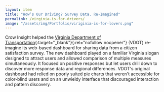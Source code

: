 ```yaml
---
layout: item
title: "How’s Our Driving? Survey Data, Re-Imagined"
permalink: /virginia-is-for-drivers/
image: "/assets/img/Portfolio/viriginia-is-for-lovers.png"
---
```

Crow Insight helped the [Virginia Department of Transportation](https://www.virginiadot.org/){:target="_blank"}{:rel="nofollow noopener"} (VDOT) re-imagine its web-based dashboard for sharing data from a citizen satisfaction survey. The new dashboard played on a familiar Virginia slogan designed to attract users and allowed comparison of multiple measures simultaneously. It focused on positive responses but let users drill down to discover more response data and regional differences. VDOT's original dashboard had relied on poorly suited pie charts that weren't accessible for color-blind users and on an unwieldy interface that discouraged interaction and pattern discovery.   
